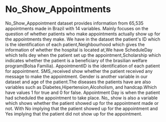 # No_Show_Appointments
No_Show_Apppointment dataset provides information from 65,535 appointments made in Brazil with 14 variables. Mainly focuses on the question of whether patients who make appointments actually show up for the appointments they make. We have in the dataset the patient's ID which is the identification of each patient,Neighbourhood which gives the information of whether the hospital is located at,We have ScheduleDay which tells dey when the patient set up the appointment,Scholarship which indicates whether the patient is a beneficiary of the brasilian welfare program(Bolsa Familia). AppointmentID is the identification of each patient for appointment. SMS_received show whether the patient received any message to make the appointment. Gender is another variable in our dataset and age of the patient.The diseases the patients have are also variables such as Diabetes,Hipertension,Alcoholism, and handcap.Which have values 1 for true and 0 for false. Appointment Day is when the patient had scheduled the appointment to take place. No_ show is also a variable which shows whether the patient showed up for the appointment made or not. With No implying that the patient showed up for the appointment and Yes implying that the patient did not show up for the appointment.
